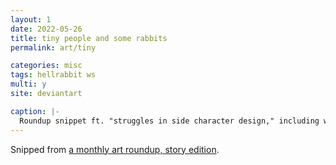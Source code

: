```yaml
---
layout: 1
date: 2022-05-26
title: tiny people and some rabbits
permalink: art/tiny

categories: misc
tags: hellrabbit ws
multi: y
site: deviantart

caption: |-
  Roundup snippet ft. "struggles in side character design," including wolf-skull, and a sequence concept based on [the music video for Siamés' "The Wolf."](https://www.youtube.com/watch?v=lX44CAz-JhU)
---
```

Snipped from [a monthly art roundup, story edition](https://a-flyleaf.github.io/ygbtdm/gallery/roundups/2022-05).